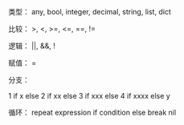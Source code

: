 类型：
    any, bool, integer, decimal, string, list, dict

比较：
    >, <, >=, <=, ==, !=

逻辑：
    ||, &&, !

赋值：
    =

分支：

1 if x else 2 if xx else 3 if xxx else 4 if xxxx else y

循环：
repeat
    expression
    if condition else break nil 
      
